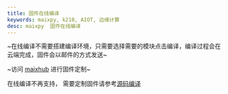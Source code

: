 ```yaml
---
title: 固件在线编译
keywords: maixpy, k210, AIOT, 边缘计算
desc: maixpy  固件在线编译
---
```



~在线编译不需要搭建编译环境，只需要选择需要的模块点击编译，编译过程会在云端完成，固件会以邮件的方式发送~

~访问 [maixhub](https://www.maixhub.com/onlinecompiler) 进行固件定制~

在线编译不再支持， 需要定制固件请参考[源码编译](./compile.md)


